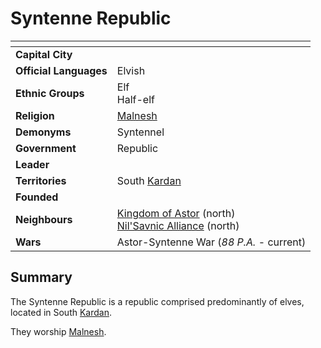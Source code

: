 # Syntenne Republic

| []() | |
| --- | --- |
| **Capital City** | |
| **Official Languages** | Elvish |
| **Ethnic Groups** | Elf<br />Half-elf |
| **Religion** | [Malnesh](../../gods/deities/malnesh.md) |
| **Demonyms** | Syntennel |
| **Government** | Republic |
| **Leader** | |
| **Territories** | South [Kardan](../../places/continents/kardan.md) |
| **Founded** | |
| **Neighbours** | [Kingdom of Astor](../kingdom-of-astor/kingdom-of-astor.md) (north)<br />[Nil'Savnic Alliance](../nilsavnic-alliance/nilsavnic-alliance.md) (north) |
| **Wars** | Astor-Syntenne War (*88 P.A.* - current) |

## Summary

The Syntenne Republic is a republic comprised predominantly of elves, located in South [Kardan](../../places/continents/kardan.md).

They worship [Malnesh](../../gods/deities/malnesh.md).
